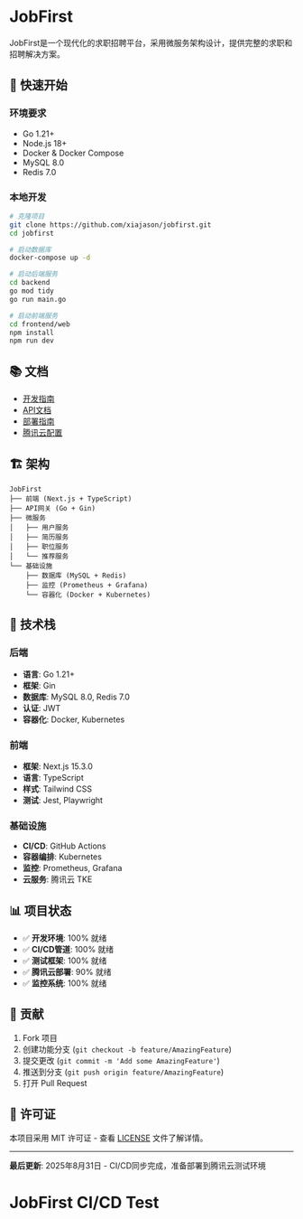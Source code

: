 # JobFirst

JobFirst是一个现代化的求职招聘平台，采用微服务架构设计，提供完整的求职和招聘解决方案。

## 🚀 快速开始

### 环境要求
- Go 1.21+
- Node.js 18+
- Docker & Docker Compose
- MySQL 8.0
- Redis 7.0

### 本地开发
```bash
# 克隆项目
git clone https://github.com/xiajason/jobfirst.git
cd jobfirst

# 启动数据库
docker-compose up -d

# 启动后端服务
cd backend
go mod tidy
go run main.go

# 启动前端服务
cd frontend/web
npm install
npm run dev
```

## 📚 文档

- [开发指南](docs/DEVELOPMENT.md)
- [API文档](docs/API.md)
- [部署指南](docs/DEPLOYMENT.md)
- [腾讯云配置](docs/TENCENT_CLOUD_SETUP.md)

## 🏗️ 架构

```
JobFirst
├── 前端 (Next.js + TypeScript)
├── API网关 (Go + Gin)
├── 微服务
│   ├── 用户服务
│   ├── 简历服务
│   ├── 职位服务
│   └── 推荐服务
└── 基础设施
    ├── 数据库 (MySQL + Redis)
    ├── 监控 (Prometheus + Grafana)
    └── 容器化 (Docker + Kubernetes)
```

## 🔧 技术栈

### 后端
- **语言**: Go 1.21+
- **框架**: Gin
- **数据库**: MySQL 8.0, Redis 7.0
- **认证**: JWT
- **容器化**: Docker, Kubernetes

### 前端
- **框架**: Next.js 15.3.0
- **语言**: TypeScript
- **样式**: Tailwind CSS
- **测试**: Jest, Playwright

### 基础设施
- **CI/CD**: GitHub Actions
- **容器编排**: Kubernetes
- **监控**: Prometheus, Grafana
- **云服务**: 腾讯云 TKE

## 📊 项目状态

- ✅ **开发环境**: 100% 就绪
- ✅ **CI/CD管道**: 100% 就绪
- ✅ **测试框架**: 100% 就绪
- ✅ **腾讯云部署**: 90% 就绪
- ✅ **监控系统**: 100% 就绪

## 🤝 贡献

1. Fork 项目
2. 创建功能分支 (`git checkout -b feature/AmazingFeature`)
3. 提交更改 (`git commit -m 'Add some AmazingFeature'`)
4. 推送到分支 (`git push origin feature/AmazingFeature`)
5. 打开 Pull Request

## 📄 许可证

本项目采用 MIT 许可证 - 查看 [LICENSE](LICENSE) 文件了解详情。

---

**最后更新**: 2025年8月31日 - CI/CD同步完成，准备部署到腾讯云测试环境
# JobFirst CI/CD Test

